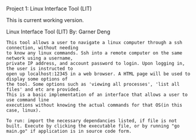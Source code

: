 Project 1: Linux Interface Tool (LIT)

This is current working version. 

Linux Interface Tool (LIT) 
By: Garner Deng
 
	This tool allows a user to navigate a linux computer through a ssh connection, without needing
	to know any linux commands. Ssh into a remote computer on the same network using a username, 
	private IP address, and account password to login. Upon logging in, the user is instructed to 
	open up localhost:12345 in a web browser. A HTML page will be used to display some options of 
	the tool. Some options such as 'viewing all processes', 'list all files' and etc are provided.
	This is a basic implementation of an interface that allows a user to use command line 
	executions without knowing the actual commands for that OS(in this case, linux). 

	To run: import the necessary dependancies listed, if file is not built. Execute by clicking the	executable file, or by running "go main.go" if application is in source code form. 
